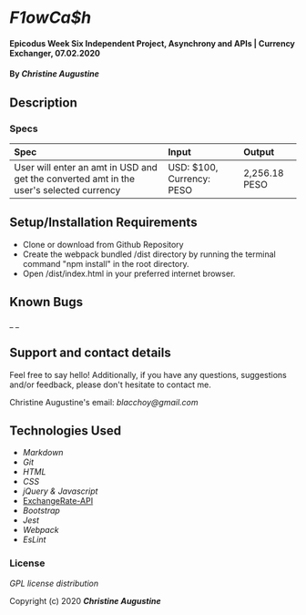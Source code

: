 # _F1owCa$h_

#### Epicodus Week Six Independent Project, Asynchrony and APIs | Currency Exchanger, 07.02.2020

#### By _**Christine Augustine**_

## Description

### Specs
| Spec | Input | Output |
| :-------------     | :------------- | :------------- |
| User will enter an amt in USD and get the converted amt in the user's selected currency | USD: $100, Currency: PESO | 2,256.18 PESO

## Setup/Installation Requirements

* Clone or download from Github Repository 
* Create the webpack bundled /dist directory by running the terminal command "npm install" in the root directory.
* Open /dist/index.html in your preferred internet browser.


## Known Bugs

_ _

## Support and contact details

Feel free to say hello! Additionally, if you have any questions, suggestions and/or feedback, please don't hesitate to contact me.

Christine Augustine's email:
_blacchoy@gmail.com_


## Technologies Used

* _Markdown_
* _Git_
* _HTML_
* _CSS_
* _jQuery & Javascript_
* [ExchangeRate-API](https://www.exchangerate-api.com/)
* _Bootstrap_  
* _Jest_
* _Webpack_
* _EsLint_

### License

*GPL license distribution*

Copyright (c) 2020 **_Christine Augustine_**
